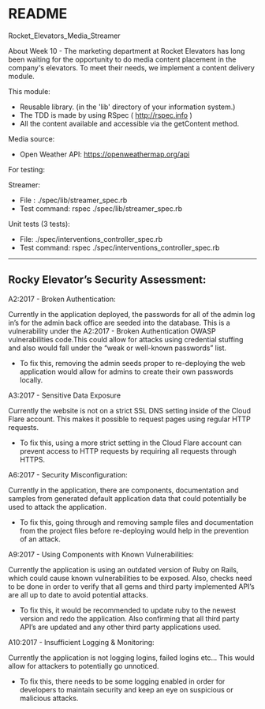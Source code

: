 # README

 Rocket_Elevators_Media_Streamer

About Week 10 - The marketing department at Rocket Elevators has long been waiting for the opportunity to do media content placement in the company's elevators. To meet their needs, we implement a content delivery module.

This module:

- Reusable library. (in the 'lib' directory of your information system.)
- The TDD is made by using RSpec ( http://rspec.info )
- All the content available and accessible via the getContent method.

Media source:

- Open Weather API: https://openweathermap.org/api

For testing:

Streamer:

- File : ./spec/lib/streamer_spec.rb
- Test command: rspec ./spec/lib/streamer_spec.rb

Unit tests (3 tests):

- File: ./spec/interventions_controller_spec.rb
- Test command: rspec ./spec/interventions_controller_spec.rb


----------------------------------------------------------------------------------------------------------------------------------------------


<h2>Rocky Elevator’s Security Assessment:</h2>

A2:2017 - Broken Authentication:

Currently in the application deployed, the passwords for all of the admin log in’s for the admin back office are seeded into the database. This is a vulnerability under the A2:2017 - Broken Authentication OWASP vulnerabilities code.This could allow for attacks using credential stuffing and also would fall under the “weak or well-known passwords” list.

- To fix this, removing the admin seeds proper to re-deploying the web application would allow for admins to create their own passwords locally.

A3:2017 - Sensitive Data Exposure

Currently the website is not on a strict SSL DNS setting inside of the Cloud Flare account. This makes it possible to request pages using regular HTTP requests.

- To fix this, using a more strict setting in the Cloud Flare account can prevent access to HTTP requests by requiring all requests through HTTPS.


A6:2017 - Security Misconfiguration:

Currently in the application, there are components, documentation and samples from generated default application data that could potentially be used to attack the application.

- To fix this, going through and removing sample files and documentation from the project files before re-deploying would help in the prevention of an attack.


A9:2017 - Using Components with Known Vulnerabilities:

Currently the application is using an outdated version of Ruby on Rails, which could cause  known vulnerabilities to be exposed. Also, checks need to be done in order to verify that all gems and third party implemented API’s are all up to date to avoid potential attacks.

- To fix this, it would be recommended to update ruby to the newest version and redo the application. Also confirming that all third party API’s are updated and any other third party applications used.

A10:2017 - Insufficient Logging & Monitoring:

Currently the application is not logging logins, failed logins etc… This would allow for attackers to potentially go unnoticed.

- To fix this, there needs to be some logging enabled in order for developers to maintain security and keep an eye on suspicious or malicious attacks. 
